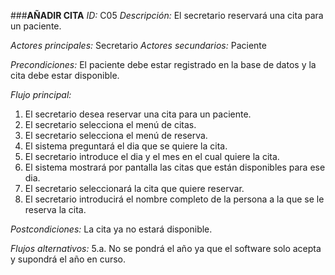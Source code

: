 ###**AÑADIR CITA**
*ID:* C05	*Descripción:* El secretario reservará una cita para un paciente.

*Actores principales:* Secretario       *Actores secundarios:* Paciente

*Precondiciones:*
El paciente debe estar registrado en la base de datos y la cita debe estar disponible.

*Flujo principal:* 
1. El secretario desea reservar una cita para un paciente.
2. El secretario selecciona el menú de citas.
3. El secretario selecciona el menú de reserva.
4. El sistema preguntará el dia que se quiere la cita.
5. El secretario introduce el dia y el mes en el cual quiere la cita.
6. El sistema mostrará por pantalla las citas que están disponibles para ese dia.
7. El secretario seleccionará la cita que quiere reservar.
8. El secretario introducirá el nombre completo de la persona a la que se le reserva la cita.

*Postcondiciones:*
La cita ya no estará disponible.

*Flujos alternativos:*
5.a. No se pondrá el año ya que el software solo acepta y supondrá el año en curso.
